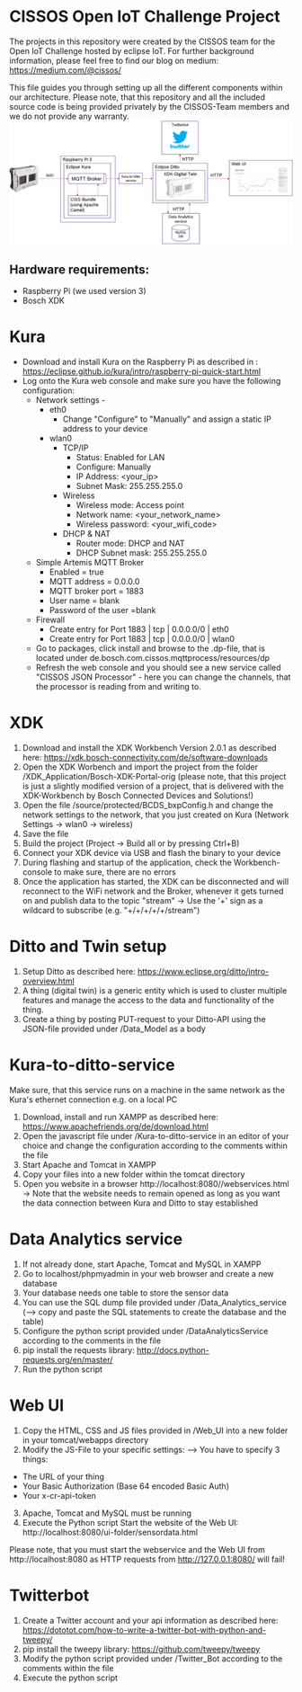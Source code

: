 # CISSOS Open IoT Challenge Project

The projects in this repository were created by the CISSOS team for the Open IoT Challenge hosted by eclipse IoT. For further background information, please feel free to find our blog on medium:
https://medium.com/@cissos/

This file guides you through setting up all the different components within our architecture.
Please note, that this repository and all the included source code is being provided privately by the CISSOS-Team members and we do not provide any warranty.
![Final architecture](https://github.com/CISSOS/openIoTChallenge/blob/master/resources/Final_architecture.png?raw=true)
## Hardware requirements:
- Raspberry Pi (we used version 3)
- Bosch XDK

# Kura
 - Download and install Kura on the Raspberry Pi as described in : https://eclipse.github.io/kura/intro/raspberry-pi-quick-start.html
 - Log onto the Kura web console and make sure you have the following configuration:
	 - Network settings - 
		 - eth0
			 - Change "Configure" to "Manually" and assign a static IP address to your device
		 - wlan0
			 - TCP/IP
				 - Status: Enabled for LAN
				 - Configure: Manually
				 - IP Address: <your_ip>
				 - Subnet Mask: 255.255.255.0
			- Wireless
				- Wireless mode: Access point
				- Network name: <your_network_name>
				- Wireless password: <your_wifi_code>
			- DHCP & NAT
				- Router mode: DHCP and NAT
				- DHCP Subnet mask: 255.255.255.0
	- Simple Artemis MQTT Broker
		- Enabled = true
		- MQTT address = 0.0.0.0
		- MQTT broker port = 1883
		- User name = blank
		- Password of the user =blank
	- Firewall
		- Create entry for Port 1883 | tcp | 0.0.0.0/0 | eth0 
		-  Create entry for Port 1883 | tcp | 0.0.0.0/0 | wlan0
	- Go to packages, click install and browse to the .dp-file, that is located under de.bosch.com.cissos.mqttprocess/resources/dp
	- Refresh the web console and you should see a new service called "CISSOS JSON Processor" - here you can change the channels, that the processor is reading from and writing to.

# XDK
1. Download and install the XDK Workbench Version 2.0.1 as described here: https://xdk.bosch-connectivity.com/de/software-downloads
2. Open the XDK Worbench and import the project from the folder /XDK_Application/Bosch-XDK-Portal-orig (please note, that this project is just a slightly modified version of a project, that is delivered with the XDK-Workbench by Bosch Connected Devices and Solutions!)
3. Open the file /source/protected/BCDS_bxpConfig.h and change the network settings to the network, that you just created on Kura (Network Settings -> wlan0 -> wireless)
4. Save the file
5. Build the project (Project -> Build all or by pressing Ctrl+B)
6. Connect your XDK device via USB and flash the binary to your device
7. During flashing and startup of the application, check the Workbench-console to make sure, there are no errors
8. Once the application has started, the XDK can be disconnected and will reconnect to the WiFi network and the Broker, whenever it gets turned on and publish data to the topic "stream" -> Use the '+' sign as a  wildcard to subscribe (e.g. "+/+/+/+/+/stream") 

# Ditto and Twin setup
1. Setup Ditto as described here: https://www.eclipse.org/ditto/intro-overview.html
2. A thing (digital twin) is a generic entity which is used to cluster multiple features and manage the access to the data and functionality of the thing.
3. Create a thing by posting PUT-request to your Ditto-API using the JSON-file provided under /Data_Model as a body

# Kura-to-ditto-service
 Make sure, that this service runs on a machine in the same network as the Kura's ethernet connection e.g. on a local PC
1. Download, install and run  XAMPP as described here: https://www.apachefriends.org/de/download.html
2. Open the javascript file under /Kura-to-ditto-service in an editor of your choice and change the configuration according to the comments within the file
3. Start Apache and Tomcat in XAMPP
4. Copy your files into a new folder within the tomcat directory
5. Open you website in a browser http://localhost:8080/<YOURNEWFOLDER>/webservices.html
 -> Note that the website needs to remain opened as long as you want the data connection between Kura and Ditto to stay established
# Data Analytics service
1. If not already done, start Apache, Tomcat and MySQL in XAMPP
2. Go to localhost/phpmyadmin in your web browser and create a new database
3. Your database needs one table to store the sensor data
4. You can use the SQL dump file provided under /Data_Analytics_service (--> copy and paste the SQL statements to create the database and the table)
5. Configure the python script provided under /DataAnalyticsService according to the comments in the file
6. pip install the requests library: http://docs.python-requests.org/en/master/
7. Run the python script
# Web UI
1. Copy the HTML, CSS and JS files provided in /Web_UI into a new folder in your tomcat/webapps directory
2. Modify the JS-File to your specific settings:
--> You have to specify 3 things:
-   The URL of your thing
-   Your Basic Authorization (Base 64 encoded Basic Auth)
-   Your x-cr-api-token
3. Apache, Tomcat and MySQL must be running
4. Execute the Python script
Start the website of the Web UI:  
http://localhost:8080/ui-folder/sensordata.html

Please note, that you must start the webservice and the Web UI from http://localhost:8080 as HTTP requests from http://127.0.0.1:8080/ will fail!
# Twitterbot
1. Create a Twitter account and your api information as described here:
https://dototot.com/how-to-write-a-twitter-bot-with-python-and-tweepy/
2. pip install the tweepy library: https://github.com/tweepy/tweepy
3. Modify the python script provided under /Twitter_Bot according to the comments within the file
4. Execute the python script
